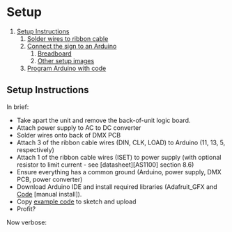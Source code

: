 # Setup

1. [Setup Instructions](#setup-instructions)
   1. [Solder wires to ribbon cable](#solder-wires-to-ribbon-cable)
   2. [Connect the sign to an Arduino](#connect-the-sign-to-an-arduino)
      1. [Breadboard](#breadboard)
      2. [Other setup images](#other-setup-images)
   3. [Program Arduino with code](#program-arduino-with-code)

## Setup Instructions

In brief:

- Take apart the unit and remove the back-of-unit logic board.
- Attach power supply to AC to DC converter
- Solder wires onto back of DMX PCB
- Attach 3 of the ribbon cable wires (DIN, CLK, LOAD) to Arduino (11, 13, 5, respectively)
- Attach 1 of the ribbon cable wires (ISET) to power supply (with optional resistor to limit current - see [datasheet][AS1100] section 8.6)
- Ensure everything has a common ground (Arduino, power supply, DMX PCB, power converter)
- Download Arduino IDE and install required libraries (Adafruit_GFX and [Code](./Code/) [manual install]).
- Copy [example code](./Code/Examples/Scrolling%20Text%20Demo.ino) to sketch and upload
- Profit?

Now verbose:

